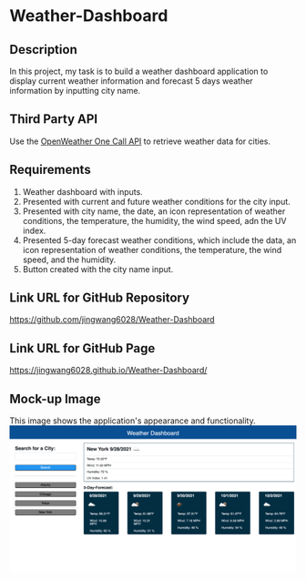 # Weather-Dashboard

## Description

In this project, my task is to build a weather dashboard application to display current weather information and forecast 5 days weather information by inputting city name.

## Third Party API

Use the [OpenWeather One Call API](https://openweathermap.org/api/one-call-api) to retrieve weather data for cities.

## Requirements

1. Weather dashboard with inputs.
2. Presented with current and future weather conditions for the city input.
3. Presented with city name, the date, an icon representation of weather conditions, the temperature, the humidity, the wind speed, adn the UV index.
4. Presented 5-day forecast weather conditions, which include the data, an icon representation of weather conditions, the temperature, the wind speed, and the humidity.
5. Button created with the city name input.

## Link URL for GitHub Repository

https://github.com/jingwang6028/Weather-Dashboard

## Link URL for GitHub Page

https://jingwang6028.github.io/Weather-Dashboard/

## Mock-up Image

This image shows the application's appearance and functionality.
![weather-dashboard](./assets/weather-dashboard.png)
